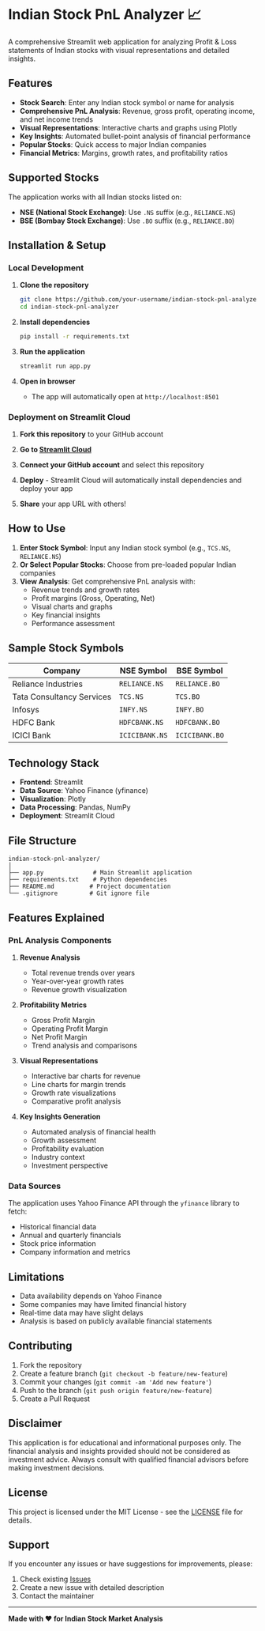 # Indian Stock PnL Analyzer 📈

A comprehensive Streamlit web application for analyzing Profit & Loss statements of Indian stocks with visual representations and detailed insights.

## Features

- **Stock Search**: Enter any Indian stock symbol or name for analysis
- **Comprehensive PnL Analysis**: Revenue, gross profit, operating income, and net income trends
- **Visual Representations**: Interactive charts and graphs using Plotly
- **Key Insights**: Automated bullet-point analysis of financial performance
- **Popular Stocks**: Quick access to major Indian companies
- **Financial Metrics**: Margins, growth rates, and profitability ratios

## Supported Stocks

The application works with all Indian stocks listed on:
- **NSE (National Stock Exchange)**: Use `.NS` suffix (e.g., `RELIANCE.NS`)
- **BSE (Bombay Stock Exchange)**: Use `.BO` suffix (e.g., `RELIANCE.BO`)

## Installation & Setup

### Local Development

1. **Clone the repository**
   ```bash
   git clone https://github.com/your-username/indian-stock-pnl-analyzer.git
   cd indian-stock-pnl-analyzer
   ```

2. **Install dependencies**
   ```bash
   pip install -r requirements.txt
   ```

3. **Run the application**
   ```bash
   streamlit run app.py
   ```

4. **Open in browser**
   - The app will automatically open at `http://localhost:8501`

### Deployment on Streamlit Cloud

1. **Fork this repository** to your GitHub account

2. **Go to [Streamlit Cloud](https://streamlit.io/cloud)**

3. **Connect your GitHub account** and select this repository

4. **Deploy** - Streamlit Cloud will automatically install dependencies and deploy your app

5. **Share** your app URL with others!

## How to Use

1. **Enter Stock Symbol**: Input any Indian stock symbol (e.g., `TCS.NS`, `RELIANCE.NS`)
2. **Or Select Popular Stocks**: Choose from pre-loaded popular Indian companies
3. **View Analysis**: Get comprehensive PnL analysis with:
   - Revenue trends and growth rates
   - Profit margins (Gross, Operating, Net)
   - Visual charts and graphs
   - Key financial insights
   - Performance assessment

## Sample Stock Symbols

| Company | NSE Symbol | BSE Symbol |
|---------|------------|------------|
| Reliance Industries | `RELIANCE.NS` | `RELIANCE.BO` |
| Tata Consultancy Services | `TCS.NS` | `TCS.BO` |
| Infosys | `INFY.NS` | `INFY.BO` |
| HDFC Bank | `HDFCBANK.NS` | `HDFCBANK.BO` |
| ICICI Bank | `ICICIBANK.NS` | `ICICIBANK.BO` |

## Technology Stack

- **Frontend**: Streamlit
- **Data Source**: Yahoo Finance (yfinance)
- **Visualization**: Plotly
- **Data Processing**: Pandas, NumPy
- **Deployment**: Streamlit Cloud

## File Structure

```
indian-stock-pnl-analyzer/
│
├── app.py              # Main Streamlit application
├── requirements.txt    # Python dependencies
├── README.md          # Project documentation
└── .gitignore         # Git ignore file
```

## Features Explained

### PnL Analysis Components

1. **Revenue Analysis**
   - Total revenue trends over years
   - Year-over-year growth rates
   - Revenue growth visualization

2. **Profitability Metrics**
   - Gross Profit Margin
   - Operating Profit Margin  
   - Net Profit Margin
   - Trend analysis and comparisons

3. **Visual Representations**
   - Interactive bar charts for revenue
   - Line charts for margin trends
   - Growth rate visualizations
   - Comparative profit analysis

4. **Key Insights Generation**
   - Automated analysis of financial health
   - Growth assessment
   - Profitability evaluation
   - Industry context
   - Investment perspective

### Data Sources

The application uses Yahoo Finance API through the `yfinance` library to fetch:
- Historical financial data
- Annual and quarterly financials
- Stock price information
- Company information and metrics

## Limitations

- Data availability depends on Yahoo Finance
- Some companies may have limited financial history
- Real-time data may have slight delays
- Analysis is based on publicly available financial statements

## Contributing

1. Fork the repository
2. Create a feature branch (`git checkout -b feature/new-feature`)
3. Commit your changes (`git commit -am 'Add new feature'`)
4. Push to the branch (`git push origin feature/new-feature`)
5. Create a Pull Request

## Disclaimer

This application is for educational and informational purposes only. The financial analysis and insights provided should not be considered as investment advice. Always consult with qualified financial advisors before making investment decisions.

## License

This project is licensed under the MIT License - see the [LICENSE](LICENSE) file for details.

## Support

If you encounter any issues or have suggestions for improvements, please:
1. Check existing [Issues](https://github.com/your-username/indian-stock-pnl-analyzer/issues)
2. Create a new issue with detailed description
3. Contact the maintainer

---

**Made with ❤️ for Indian Stock Market Analysis**
